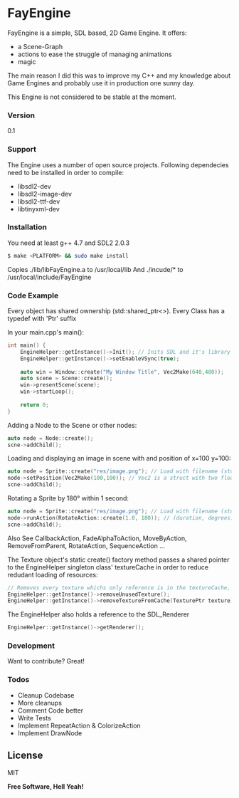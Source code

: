# FayEngine

FayEngine is a simple, SDL based, 2D Game Engine.
It offers:

- a Scene-Graph 
- actions to ease the struggle of managing animations
- magic

The main reason I did this was to improve my C++ and my knowledge about Game Engines and probably use it in production one sunny day. 

This Engine is not considered to be stable at the moment.

### Version
0.1

### Support

The Engine uses a number of open source projects. 
Following dependecies need to be installed in order to compile:
- libsdl2-dev
- libsdl2-image-dev
- libsdl2-ttf-dev
- libtinyxml-dev

### Installation

You need at least g++ 4.7 and SDL2 2.0.3

```sh
$ make <PLATFORM> && sudo make install
```

Copies ./lib/libFayEngine.a to /usr/local/lib 
And ./incude/* to /usr/local/include/FayEngine 


### Code Example

Every object has shared ownership (std::shared_ptr<>). Every Class has a typedef with 'Ptr' suffix

In your main.cpp's main():
```cpp
int main() {
    EngineHelper::getInstance()->Init(); // Inits SDL and it's library extensions
    EngineHelper::getInstance()->setEnableVSync(true);    
    
    auto win = Window::create("My Window Title", Vec2Make(640,480));
    auto scene = Scene::create();
    win->presentScene(scene);
    win->startLoop();
    
    return 0;
}
```

Adding a Node to the Scene or other nodes:
```cpp
auto node = Node::create();
scne->addChild();
```

Loading and displaying an image in scene with and position of x=100 y=100:
```cpp
auto node = Sprite::create("res/image.png"); // Load with filename (std::string)
node->setPosition(Vec2Make(100,100)); // Vec2 is a struct with two float vars called x and y
scne->addChild();
```

Rotating a Sprite by 180° within 1 second:
```cpp
auto node = Sprite::create("res/image.png"); // Load with filename (std::string)
node->runAction(RotateAction::create(1.0, 180)); // (duration, degrees)
scne->addChild();
```

Also See CallbackAction, FadeAlphaToAction, MoveByAction, RemoveFromParent, RotateAction, SequenceAction ...



The Texture object's static create() factory method passes a shared pointer to the EngineHelper singleton class' textureCache in order to reduce redudant loading of resources:
```cpp
// Removes every texture whichs only reference is in the textureCache, thus Unused
EngineHelper::getInstance()->removeUnusedTexture();
EngineHelper::getInstance()->removeTextureFromCache(TexturePtr texture); // Removes given texture from cache, will get reloaded if needed
```

The EngineHelper also holds a reference to the SDL_Renderer
```cpp
EngineHelper::getInstance()->getRenderer();
```

### Development

Want to contribute? Great!

### Todos

- Cleanup Codebase
- More cleanups
- Comment Code better 
- Write Tests
- Implement RepeatAction & ColorizeAction
- Implement DrawNode

License
----

MIT


**Free Software, Hell Yeah!**

